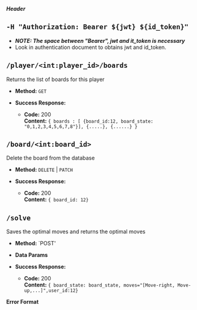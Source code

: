 ***Header***

**`-H "Authorization: Bearer ${jwt} ${id_token}"`**
----
  * ***NOTE: The space between "Bearer", jwt and it_token is necessary***
  * Look in authentication document to obtains jwt and id_token.


**`/player/<int:player_id>/boards`**
----

Returns the list of boards for this player

* **Method:** `GET`

* **Success Response:**
  * **Code:** 200 <br />
    **Content:** `{ boards : [ {board_id:12, board_state: "0,1,2,3,4,5,6,7,8"}], {.....}, {......} }`
    
    
    
**`/board/<int:board_id>`**
----

Delete the board from the database

* **Method:** `DELETE` | `PATCH`

* **Success Response:**
  * **Code:** 200 <br />
    **Content:** `{ board_id: 12}`
    
    
    
**`/solve`**
----

Saves the optimal moves and returns the optimal moves

* **Method:** `POST'

* **Data Params** 

* **Success Response:**
  * **Code:** 200 <br />
    **Content:** `{ board_state: board_state, moves="[Move-right, Move-up,...]",user_id:12}`
    
    
**Error Format**
    
    
